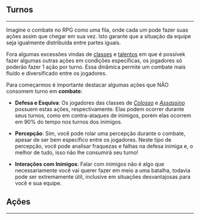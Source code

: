 <div class='title'>
<h2>Turnos</h2>
<hr class='solid'>
</div>

Imagine o combate no RPG como uma fila, onde cada um pode fazer suas ações assim que chegar em sua vez. Isto garante que a situação da equipe seja igualmente distribuída entre partes iguais. 

Fora algumas excessões vindas de [classes]() e [talentos]() em que é possívek fazer algumas outras ações em condições específicas, os jogadores só poderão fazer 1 ação por turno. Essa dinâmica permite um combate mais fluído e diversificado entre os jogadores.

Para começarmos é importante destacar algumas ações que NÃO consomem turno em **combate**:

- **Defesa e Esquiva**: Os jogadores das classes de [*Colosso*]() e [*Assassino*]() possuem estas ações, respectivamente. Elas podem ocorrer durante seus turnos, como em contra-ataques de inimigos, porém elas ocorrem em 90% do tempo nos turnos dos inimigos.

- **Percepção**: Sim, você pode rolar uma percepção durante o combate, apesar de ser bem específico entre os jogadores. Neste tipo de percepção, você pode analisar fraquezas e falhas na defesa inimiga e, o melhor de tudo, isso não lhe consumirá seu turno!

- **Interações com Inimigos**: Falar com inimigos não é algo que necessariamente você vai querer fazer em meio a uma batalha, todavia pode ser extremamente útil, inclusive em situações desvantajosas para você e sua equipe.

<div class='title'>
<h2>Ações</h2>
<hr class='solid'>
</div>